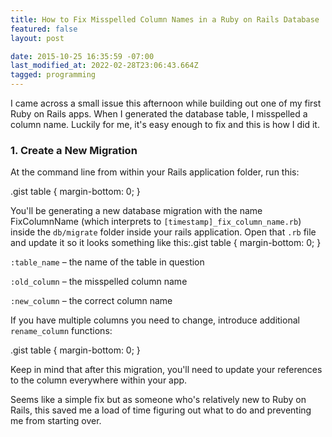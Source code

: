 ```yaml
---
title: How to Fix Misspelled Column Names in a Ruby on Rails Database
featured: false
layout: post

date: 2015-10-25 16:35:59 -07:00
last_modified_at: 2022-02-28T23:06:43.664Z
tagged: programming
---
```


I came across a small issue this afternoon while building out one of my first Ruby on Rails apps. When I generated the database table, I misspelled a column name. Luckily for me, it's easy enough to fix and this is how I did it.

### 1. Create a New Migration

At the command line from within your Rails application folder, run this:

.gist table { margin-bottom: 0; }

You'll be generating a new database migration with the name FixColumnName (which interprets to `[timestamp]_fix_column_name.rb`) inside the `db/migrate` folder inside your rails application. Open that `.rb` file and update it so it looks something like this:.gist table { margin-bottom: 0; }

`:table_name` – the name of the table in question

`:old_column` – the misspelled column name

`:new_column` – the correct column name

If you have multiple columns you need to change, introduce additional `rename_column` functions:

.gist table { margin-bottom: 0; }

Keep in mind that after this migration, you'll need to update your references to the column everywhere within your app.

Seems like a simple fix but as someone who's relatively new to Ruby on Rails, this saved me a load of time figuring out what to do and preventing me from starting over.

